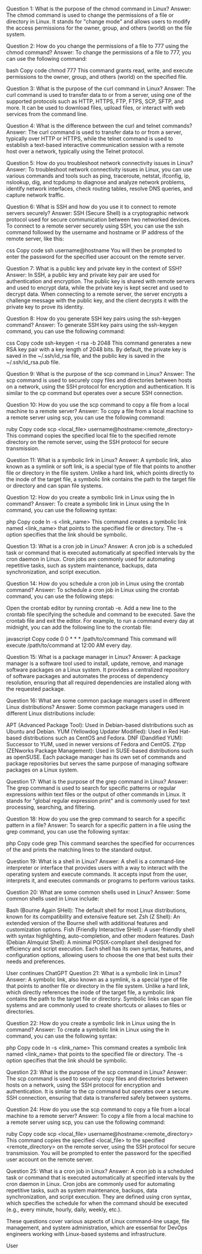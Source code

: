 Question 1: What is the purpose of the chmod command in Linux?
Answer:
The chmod command is used to change the permissions of a file or directory in Linux. It stands for "change mode" and allows users to modify the access permissions for the owner, group, and others (world) on the file system.

Question 2: How do you change the permissions of a file to 777 using the chmod command?
Answer:
To change the permissions of a file to 777, you can use the following command:

bash
Copy code
chmod 777 <filename>
This command grants read, write, and execute permissions to the owner, group, and others (world) on the specified file.

Question 3: What is the purpose of the curl command in Linux?
Answer:
The curl command is used to transfer data to or from a server, using one of the supported protocols such as HTTP, HTTPS, FTP, FTPS, SCP, SFTP, and more. It can be used to download files, upload files, or interact with web services from the command line.

Question 4: What is the difference between the curl and telnet commands?
Answer:
The curl command is used to transfer data to or from a server, typically over HTTP or HTTPS, while the telnet command is used to establish a text-based interactive communication session with a remote host over a network, typically using the Telnet protocol.

Question 5: How do you troubleshoot network connectivity issues in Linux?
Answer:
To troubleshoot network connectivity issues in Linux, you can use various commands and tools such as ping, traceroute, netstat, ifconfig, ip, nslookup, dig, and tcpdump to diagnose and analyze network problems, identify network interfaces, check routing tables, resolve DNS queries, and capture network traffic.

Question 6: What is SSH and how do you use it to connect to remote servers securely?
Answer:
SSH (Secure Shell) is a cryptographic network protocol used for secure communication between two networked devices. To connect to a remote server securely using SSH, you can use the ssh command followed by the username and hostname or IP address of the remote server, like this:

css
Copy code
ssh username@hostname
You will then be prompted to enter the password for the specified user account on the remote server.

Question 7: What is a public key and private key in the context of SSH?
Answer:
In SSH, a public key and private key pair are used for authentication and encryption. The public key is shared with remote servers and used to encrypt data, while the private key is kept secret and used to decrypt data. When connecting to a remote server, the server encrypts a challenge message with the public key, and the client decrypts it with the private key to prove its identity.

Question 8: How do you generate SSH key pairs using the ssh-keygen command?
Answer:
To generate SSH key pairs using the ssh-keygen command, you can use the following command:

css
Copy code
ssh-keygen -t rsa -b 2048
This command generates a new RSA key pair with a key length of 2048 bits. By default, the private key is saved in the ~/.ssh/id_rsa file, and the public key is saved in the ~/.ssh/id_rsa.pub file.

Question 9: What is the purpose of the scp command in Linux?
Answer:
The scp command is used to securely copy files and directories between hosts on a network, using the SSH protocol for encryption and authentication. It is similar to the cp command but operates over a secure SSH connection.

Question 10: How do you use the scp command to copy a file from a local machine to a remote server?
Answer:
To copy a file from a local machine to a remote server using scp, you can use the following command:

ruby
Copy code
scp <local_file> username@hostname:<remote_directory>
This command copies the specified local file to the specified remote directory on the remote server, using the SSH protocol for secure transmission.

Question 11: What is a symbolic link in Linux?
Answer:
A symbolic link, also known as a symlink or soft link, is a special type of file that points to another file or directory in the file system. Unlike a hard link, which points directly to the inode of the target file, a symbolic link contains the path to the target file or directory and can span file systems.

Question 12: How do you create a symbolic link in Linux using the ln command?
Answer:
To create a symbolic link in Linux using the ln command, you can use the following syntax:

php
Copy code
ln -s <target> <link_name>
This command creates a symbolic link named <link_name> that points to the specified <target> file or directory. The -s option specifies that the link should be symbolic.

Question 13: What is a cron job in Linux?
Answer:
A cron job is a scheduled task or command that is executed automatically at specified intervals by the cron daemon in Linux. Cron jobs are commonly used for automating repetitive tasks, such as system maintenance, backups, data synchronization, and script execution.

Question 14: How do you schedule a cron job in Linux using the crontab command?
Answer:
To schedule a cron job in Linux using the crontab command, you can use the following steps:

Open the crontab editor by running crontab -e.
Add a new line to the crontab file specifying the schedule and command to be executed.
Save the crontab file and exit the editor.
For example, to run a command every day at midnight, you can add the following line to the crontab file:

javascript
Copy code
0 0 * * * /path/to/command
This command will execute /path/to/command at 12:00 AM every day.

Question 15: What is a package manager in Linux?
Answer:
A package manager is a software tool used to install, update, remove, and manage software packages on a Linux system. It provides a centralized repository of software packages and automates the process of dependency resolution, ensuring that all required dependencies are installed along with the requested package.

Question 16: What are some common package managers used in different Linux distributions?
Answer:
Some common package managers used in different Linux distributions include:

APT (Advanced Package Tool): Used in Debian-based distributions such as Ubuntu and Debian.
YUM (Yellowdog Updater Modified): Used in Red Hat-based distributions such as CentOS and Fedora.
DNF (Dandified YUM): Successor to YUM, used in newer versions of Fedora and CentOS.
ZYpp (ZENworks Package Management): Used in SUSE-based distributions such as openSUSE.
Each package manager has its own set of commands and package repositories but serves the same purpose of managing software packages on a Linux system.

Question 17: What is the purpose of the grep command in Linux?
Answer:
The grep command is used to search for specific patterns or regular expressions within text files or the output of other commands in Linux. It stands for "global regular expression print" and is commonly used for text processing, searching, and filtering.

Question 18: How do you use the grep command to search for a specific pattern in a file?
Answer:
To search for a specific pattern in a file using the grep command, you can use the following syntax:

php
Copy code
grep <pattern> <filename>
This command searches the specified <filename> for occurrences of the <pattern> and prints the matching lines to the standard output.

Question 19: What is a shell in Linux?
Answer:
A shell is a command-line interpreter or interface that provides users with a way to interact with the operating system and execute commands. It accepts input from the user, interprets it, and executes commands or programs to perform various tasks.

Question 20: What are some common shells used in Linux?
Answer:
Some common shells used in Linux include:

Bash (Bourne Again SHell): The default shell for most Linux distributions, known for its compatibility and extensive feature set.
Zsh (Z Shell): An extended version of the Bourne shell with additional features and customization options.
Fish (Friendly Interactive SHell): A user-friendly shell with syntax highlighting, auto-completion, and other modern features.
Dash (Debian Almquist Shell): A minimal POSIX-compliant shell designed for efficiency and script execution.
Each shell has its own syntax, features, and configuration options, allowing users to choose the one that best suits their needs and preferences.

User
continues
ChatGPT
Question 21: What is a symbolic link in Linux?
Answer:
A symbolic link, also known as a symlink, is a special type of file that points to another file or directory in the file system. Unlike a hard link, which directly references the inode of the target file, a symbolic link contains the path to the target file or directory. Symbolic links can span file systems and are commonly used to create shortcuts or aliases to files or directories.

Question 22: How do you create a symbolic link in Linux using the ln command?
Answer:
To create a symbolic link in Linux using the ln command, you can use the following syntax:

php
Copy code
ln -s <target> <link_name>
This command creates a symbolic link named <link_name> that points to the specified <target> file or directory. The -s option specifies that the link should be symbolic.

Question 23: What is the purpose of the scp command in Linux?
Answer:
The scp command is used to securely copy files and directories between hosts on a network, using the SSH protocol for encryption and authentication. It is similar to the cp command but operates over a secure SSH connection, ensuring that data is transferred safely between systems.

Question 24: How do you use the scp command to copy a file from a local machine to a remote server?
Answer:
To copy a file from a local machine to a remote server using scp, you can use the following command:

ruby
Copy code
scp <local_file> username@hostname:<remote_directory>
This command copies the specified <local_file> to the specified <remote_directory> on the remote server, using the SSH protocol for secure transmission. You will be prompted to enter the password for the specified user account on the remote server.

Question 25: What is a cron job in Linux?
Answer:
A cron job is a scheduled task or command that is executed automatically at specified intervals by the cron daemon in Linux. Cron jobs are commonly used for automating repetitive tasks, such as system maintenance, backups, data synchronization, and script execution. They are defined using cron syntax, which specifies the schedule for when the command should be executed (e.g., every minute, hourly, daily, weekly, etc.).

These questions cover various aspects of Linux command-line usage, file management, and system administration, which are essential for DevOps engineers working with Linux-based systems and infrastructure.

User
